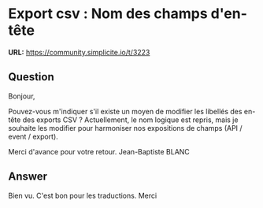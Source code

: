 # Export csv : Nom des champs d'en-tête

**URL:** https://community.simplicite.io/t/3223

## Question
Bonjour,

Pouvez-vous m'indiquer s'il existe un moyen de modifier les libellés des en-tête des exports CSV ?
Actuellement, le nom logique est repris, mais je souhaite les modifier pour harmoniser nos expositions de champs (API / event / export).

Merci d'avance pour votre retour.
Jean-Baptiste BLANC

## Answer
Bien vu.
C'est bon pour les traductions.
Merci
